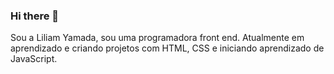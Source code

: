 ### Hi there 👋

Sou a Liliam Yamada, sou uma programadora front end. Atualmente em aprendizado e criando projetos com HTML, CSS e iniciando aprendizado de JavaScript.
<!--
**LiliKaori/Lilikaori** is a ✨ _special_ ✨ repository because its `README.md` (this file) appears on your GitHub profile.

Here are some ideas to get you started:

- 🔭 I’m currently working on ...
- 🌱 I’m currently learning ...
- 👯 I’m looking to collaborate on ...
- 🤔 I’m looking for help with ...
- 💬 Ask me about ...
- 📫 How to reach me: ...
- 😄 Pronouns: ...
- ⚡ Fun fact: ...
Emoji's code: https://gist.github.com/rxaviers/7360908?_gl=1*12e2ab2*_ga*MTEyNDUyMjQ4NC4xNjc1NjkwMDEy*_ga_37GXT4VGQK*MTY3NjQ2OTEwNy40My4xLjE2NzY0NzE4NzIuMC4wLjA.
Button's image: https://dev.to/envoy_/150-badges-for-github-pnk?_gl=1*ictg62*_ga*MTEyNDUyMjQ4NC4xNjc1NjkwMDEy*_ga_37GXT4VGQK*MTY3NjQ2OTEwNy40My4xLjE2NzY0NzE4NzIuMC4wLjA.
https://github.com/anuraghazra/github-readme-stats?_gl=1*1tjscua*_ga*MTEyNDUyMjQ4NC4xNjc1NjkwMDEy*_ga_37GXT4VGQK*MTY3NjQ2OTEwNy40My4xLjE2NzY0NzE4NzIuMC4wLjA.
-->
